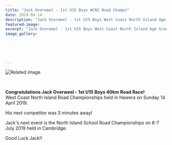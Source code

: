 ```yaml
---
title: "Jack Overweel - 1st U15 Boys WCNI Road Champs"
date: 2019-04-14
description: "Jack Overweel - 1st U15 Boys West Coast North Island Age Group Road Champs held in Hawera on Sunday 14 April 2019..."
featured-image: 
excerpt: "Jack Overweel - 1st U15 Boys West Coast North Island Age Group Road Champs held in Hawera on Sunday 14 April 2019..."
image_gallery:
    
    
    
    
    
---
```


<p><img src="https://schools.cyclingnewzealand.nz/media/2389/2389-large.jpg" alt="Related image" /></p>
<p>&nbsp;</p>
<p><strong>Congratulations </strong><span><strong>Jack Overweel - 1st U15 Boys 40km Road Race!<br /></strong>West Coast North Island Road Championships held in Hawera on Sunday 14 April 2019.</span></p>
<p><span>His next competitor was 3 minutes away!</span>&nbsp;</p>
<p>Jack's next event is the North Island School Road Championships on 6-7 July 2019 held in Cambridge.</p>
<p>Good Luck Jack!!</p>

